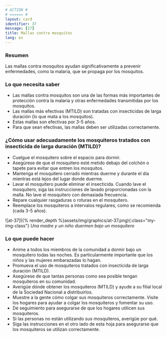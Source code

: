 ```yaml
---
# ACTION #
# ====== #
layout: card
identifier: 37
message: [17]
title: Mallas contra mosquitos
lang: es
---
```


### Resumen

Las mallas contra mosquitos ayudan significativamente a prevenir enfermedades, como la malaria, que se propaga por los mosquitos.

### Lo que necesita saber
- Las mallas contra mosquitos son una de las formas más importantes de protección contra la malaria y otras enfermedades transmitidas por los mosquitos.
- Las mallas más efectivas (MTILD) son tratadas con insecticidas de larga duración (lo que mata a los mosquitos).
- Estas mallas son efectivas por 3-5 años.
- Para que sean efectivas, las mallas deben ser utilizadas correctamente.

### ¿Cómo usar adecuadamente los mosquiteros tratados con insecticida de larga duración (MTILD)?
- Cuelgue el mosquitero sobre el espacio para dormir.
- Asegúrese de que el mosquitero esté metido debajo del colchón o tapete para evitar que entren los mosquitos.
- Mantenga el mosquitero cerrado mientras duerme y durante el día mientras está lejos del lugar donde duerme.
- Lavar el mosquitero puede eliminar el insecticida. Cuando lave el mosquitero, siga las instrucciones de lavado proporcionadas con la malla. No lave el mosquitero con demasiada frecuencia.
- Repare cualquier rasgaduras o roturas en el mosquitero.
- Reemplace los mosquiteros a intervalos regulares, como se recomienda (cada 3-5 años).

![at-37]({% render_depth %}assets/img/graphics/at-37.png){:class="my-img-class"}
*Una madre y un niño duermen bajo un mosquitero*

### Lo que puede hacer
- Anime a todos los miembros de la comunidad a dormir bajo un mosquitero todas las noches. Es particularmente importante que los niños y las mujeres embarazadas lo hagan.
- Promueva el uso de mosquiteros tratados con insecticida de larga duración (MTILD).
- Asegúrese de que tantas personas como sea posible tengan mosquiteros en su comunidad.
- Averigüe dónde obtener los mosquiteros (MTILD) y ayude a su filial local de la Sociedad Nacional a distribuirlos.
- Muestre a la gente cómo colgar sus mosquiteros correctamente. Visite los hogares para ayudar a colgar los mosquiteros y fomentar su uso.
- Dé seguimiento para asegurarse de que los hogares utilicen sus mosquiteros.
- Si las personas no están utilizando sus mosquiteros, averigüe por qué.
- Siga las instrucciones en el otro lado de esta hoja para asegurarse que los mosquiteros se utilizan correctamente.
